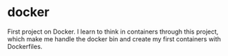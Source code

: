 # docker

First project on Docker. I learn to think in containers through this project,
which make me handle the docker bin and create my first containers with Dockerfiles.

